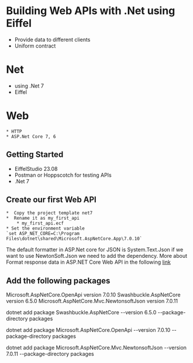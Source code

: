 # Building Web APIs with .Net using Eiffel

* Provide data to different clients
* Uniform contract

# Net 
* using .Net 7
* Eiffel

# Web
    * HTTP 
    * ASP.Net Core 7, 6

## Getting Started

* EiffelStudio 23.08 
* Postman or Hoppscotch for testing APIs
* .Net 7

## Create our first Web API 
    *  Copy the project template net7
    *  Rename it as my_first_api 
        * my_first_api.ecf
    * Set the environment variable
    `set ASP_NET_CORE=C:\Program Files\dotnet\shared\Microsoft.AspNetCore.App\7.0.10`
        
        
The default formatter in ASP.Net core for JSON is System.Text.Json if we want to use
NewtonSoft.Json we need to add the dependency. More about Format response data in ASP.NET Core Web API
in the following [link](https://learn.microsoft.com/en-us/aspnet/core/web-api/advanced/formatting?view=aspnetcore-7.0)
        
##  Add the following packages

Microsoft.AspNetCore.OpenApi  version 7.0.10
Swashbuckle.AspNetCore        version 6.5.0 
Microsoft.AspNetCore.Mvc.NewtonsoftJson version 7.0.11

dotnet add package Swashbuckle.AspNetCore --version 6.5.0 --package-directory packages

dotnet add package Microsoft.AspNetCore.OpenApi --version 7.0.10 --package-directory packages

dotnet add package Microsoft.AspNetCore.Mvc.NewtonsoftJson --version 7.0.11 --package-directory packages